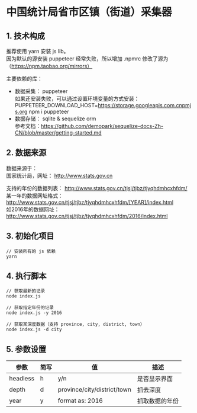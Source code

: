 # 中国统计局省市区镇（街道）采集器
## 1. 技术构成
推荐使用 yarn 安装 js lib。  
因为默认的源安装 puppeteer 经常失败，所以增加 .npmrc 修改了源为（https://npm.taobao.org/mirrors）

主要依赖的库：  
- 数据采集： puppeteer  
  如果还安装失败，可以通过设置环境变量的方式安装： PUPPETEER_DOWNLOAD_HOST=https://storage.googleapis.com.cnpmjs.org npm i puppeteer 
- 数据存储： sqlite & sequelize orm  
  参考文档：https://github.com/demopark/sequelize-docs-Zh-CN/blob/master/getting-started.md

## 2. 数据来源
数据来源于：   
国家统计局，网址： http://www.stats.gov.cn  

支持的年份的数据列表： http://www.stats.gov.cn/tjsj/tjbz/tjyqhdmhcxhfdm/  
某一年的数据网址格式： http://www.stats.gov.cn/tjsj/tjbz/tjyqhdmhcxhfdm/[YEAR]/index.html  
如2016年的数据网址：
http://www.stats.gov.cn/tjsj/tjbz/tjyqhdmhcxhfdm/2016/index.html

## 3. 初始化项目
```
// 安装所有的 js 依赖
yarn
```

## 4. 执行脚本
```
// 获取最新的记录
node index.js

// 获取指定年份的记录
node index.js -y 2016

// 获取某深度数据（支持 province, city, district, town）
node index.js -d city
```

## 5. 参数设置

参数 | 简写 | 值 | 描述  
---|---|---|---  
headless | h | y/n | 是否显示界面  
depth | d | province/city/district/town | 抓去深度  
year | y | format as: 2016 | 抓取数据的年份  

